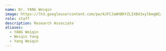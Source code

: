 ```yaml
---
name: Dr. YANG Weiqin
image: https://lh3.googleusercontent.com/pw/AJFCJaWXBKYZLIXB43xylbmgWIaa2ZBI66Tn3m2fSV32TTyetlHa_AY9s4B2m1h5B5o9gOTWogpKF3HX26sg9xcb7lqQbUhPwZq_Xp4CV4AMds7BupEOBEC32DnnsxWEtGETPlZmS7ePPRdbaapT4-133Ebm=w1080-h1080-s-no
role: staff
description: Research Associate
aliases:
  - YANG Weiqin
  - Weiqin Yang
  - Yang Weiqin
---
```

